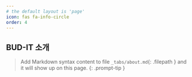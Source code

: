 ```yaml
---
# the default layout is 'page'
icon: fas fa-info-circle
order: 4
---
```


## BUD-IT 소개

> Add Markdown syntax content to file `_tabs/about.md`{: .filepath } and it will show up on this page.
{: .prompt-tip }
